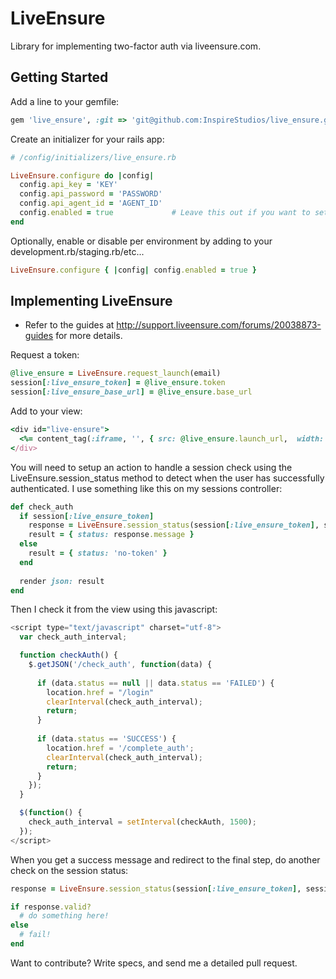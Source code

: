 # LiveEnsure 

Library for implementing two-factor auth via liveensure.com.

## Getting Started

Add a line to your gemfile:

```ruby
gem 'live_ensure', :git => 'git@github.com:InspireStudios/live_ensure.git'
```

Create an initializer for your rails app:

```ruby
# /config/initializers/live_ensure.rb

LiveEnsure.configure do |config|
  config.api_key = 'KEY'
  config.api_password = 'PASSWORD'
  config.api_agent_id = 'AGENT_ID'
  config.enabled = true             # Leave this out if you want to set it per environment
end
```

Optionally, enable or disable per environment by adding to your development.rb/staging.rb/etc...

```ruby
LiveEnsure.configure { |config| config.enabled = true }
```

## Implementing LiveEnsure

* Refer to the guides at http://support.liveensure.com/forums/20038873-guides for more details. 

Request a token:

```ruby
@live_ensure = LiveEnsure.request_launch(email) 
session[:live_ensure_token] = @live_ensure.token
session[:live_ensure_base_url] = @live_ensure.base_url
```

Add to your view:

```ruby
<div id="live-ensure">
  <%= content_tag(:iframe, '', { src: @live_ensure.launch_url,  width: 320, height: 100, frameborder: 0}) %>
</div>
```

You will need to setup an action to handle a session check using the LiveEnsure.session_status method to detect when the user has successfully authenticated. I use something like this on my sessions controller:

```ruby
def check_auth
  if session[:live_ensure_token]
    response = LiveEnsure.session_status(session[:live_ensure_token], session[:live_ensure_base_url])
    result = { status: response.message }
  else
    result = { status: 'no-token' }
  end
  
  render json: result
end
```

Then I check it from the view using this javascript:

```javascript
<script type="text/javascript" charset="utf-8">
  var check_auth_interval;

  function checkAuth() {
    $.getJSON('/check_auth', function(data) {
      
      if (data.status == null || data.status == 'FAILED') {
        location.href = "/login"
        clearInterval(check_auth_interval);
        return;
      }
      
      if (data.status == 'SUCCESS') {
        location.href = '/complete_auth';
        clearInterval(check_auth_interval);
        return;
      }
    });
  }

  $(function() {
    check_auth_interval = setInterval(checkAuth, 1500);
  }); 
</script>

```

When you get a success message and redirect to the final step, do another check on the session status:

```ruby
response = LiveEnsure.session_status(session[:live_ensure_token], session[:live_ensure_base_url])

if response.valid?
  # do something here!
else
  # fail!
end
```

Want to contribute? Write specs, and send me a detailed pull request.